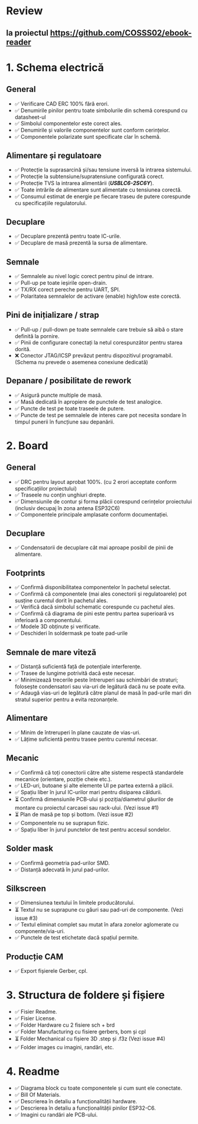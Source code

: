 # Review
## la proiectul https://github.com/COSSS02/ebook-reader

# 1. Schema electrică

## General

* ✅ Verificare CAD ERC 100% fără erori.
* ✅ Denumirile pinilor pentru toate simbolurile din schemă corespund cu datasheet-ul
* ✅ Simbolul componentelor este corect ales.
* ✅ Denumirile și valorile componentelor sunt conform cerințelor.
* ✅ Componentele polarizate sunt specificate clar în schemă.

## Alimentare și regulatoare

* ✅ Protecție la suprasarcină și/sau tensiune inversă la intrarea sistemului.
* ✅ Protecție la subtensiune/supratensiune configurată corect.
* ✅ Protecție TVS la intrarea alimentării (_**USBLC6-2SC6Y**_).
* ✅ Toate intrările de alimentare sunt alimentate cu tensiunea corectă.
* ✅ Consumul estimat de energie pe fiecare traseu de putere corespunde cu specificațiile regulatorului.

## Decuplare

* ✅ Decuplare prezentă pentru toate IC-urile.
* ✅ Decuplare de masă prezentă la sursa de alimentare.

## Semnale

* ✅ Semnalele au nivel logic corect pentru pinul de intrare.
* ✅ Pull-up pe toate ieșirile open-drain.
* ✅ TX/RX corect pereche pentru UART, SPI.
* ✅ Polaritatea semnalelor de activare (enable) high/low este corectă.

## Pini de inițializare / strap

* ✅ Pull-up / pull-down pe toate semnalele care trebuie să aibă o stare definită la pornire.
* ✅ Pinii de configurare conectați la netul corespunzător pentru starea dorită.
* ❌ Conector JTAG/ICSP prevăzut pentru dispozitivul programabil. (Schema nu prevede o asemenea conexiune dedicată)

## Depanare / posibilitate de rework

* ✅ Asigură puncte multiple de masă.
* ✅ Masă dedicată în apropiere de punctele de test analogice.
* ✅ Puncte de test pe toate traseele de putere.
* ✅ Puncte de test pe semnalele de interes care pot necesita sondare în timpul punerii în funcțiune sau depanării.


# 2. Board

## General

* ✅ DRC pentru layout aprobat 100%. (cu 2 erori acceptate conform specificațiilor proiectului)
* ✅ Traseele nu conțin unghiuri drepte.
* ✅ Dimensiunile de contur și forma plăcii corespund cerințelor proiectului (inclusiv decupaj în zona antena ESP32C6)
* ✅ Componentele principale amplasate conform documentației.

## Decuplare

* ✅ Condensatorii de decuplare cât mai aproape posibil de pinii de alimentare.

## Footprints

* ✅ Confirmă disponibilitatea componentelor în pachetul selectat.
* ✅ Confirmă că componentele (mai ales conectorii și regulatoarele) pot susține curentul dorit în pachetul ales.
* ✅ Verifică dacă simbolul schematic corespunde cu pachetul ales.
* ✅ Confirmă că diagrama de pini este pentru partea superioară vs inferioară a componentului.
* ✅ Modele 3D obținute și verificate.
* ✅ Deschideri în soldermask pe toate pad-urile

## Semnale de mare viteză

* ✅ Distanță suficientă față de potențiale interferențe.
* ✅ Trasee de lungime potrivită dacă este necesar.
* ✅ Minimizează trecerile peste întreruperi sau schimbări de straturi; folosește condensatori sau via-uri de legătură dacă nu se poate evita.
* ✅ Adaugă vias-uri de legătură către planul de masă în pad-urile mari din stratul superior pentru a evita rezonanțele.

## Alimentare

* ✅ Minim de întreruperi în plane cauzate de vias-uri.
* ✅ Lățime suficientă pentru trasee pentru curentul necesar.


## Mecanic

* ✅ Confirmă că toți conectorii către alte sisteme respectă standardele mecanice (orientare, poziție cheie etc.).
* ✅ LED-uri, butoane și alte elemente UI pe partea externă a plăcii.
* ✅ Spațiu liber în jurul IC-urilor mari pentru disiparea căldurii.
* ⏳ Confirmă dimensiunile PCB-ului și poziția/diametrul găurilor de montare cu proiectul carcasei sau rack-ului. (Vezi issue #1)
* ⏳ Plan de masă pe top și bottom. (Vezi issue #2) 
* ✅ Componentele nu se suprapun fizic.
* ✅ Spațiu liber în jurul punctelor de test pentru accesul sondelor.


## Solder mask

* ✅ Confirmă geometria pad-urilor SMD.
* ✅ Distanță adecvată în jurul pad-urilor.

## Silkscreen

* ✅ Dimensiunea textului în limitele producătorului.
* ⏳ Textul nu se suprapune cu găuri sau pad-uri de componente. (Vezi issue #3)
* ✅ Textul eliminat complet sau mutat în afara zonelor aglomerate cu componente/via-uri.
* ✅ Punctele de test etichetate dacă spațiul permite.


## Producție CAM

* ✅ Export fișierele Gerber, cpl.


# 3. Structura de foldere și fișiere

* ✅ Fisier Readme.
* ✅ Fisier License.
* ✅ Folder Hardware cu 2 fisiere sch + brd
* ✅ Folder Manufacturing cu fisiere gerbers, bom și cpl
* ⏳ Folder Mechanical cu fișiere 3D .step și .f3z (Vezi issue #4)
* ✅ Folder images cu imagini, randări, etc.


# 4. Readme

* ✅ Diagrama block cu toate componentele și cum sunt ele conectate.
* ✅ Bill Of Materials.
* ✅ Descrierea în detaliu a funcționalității hardware.
* ✅ Descrierea în detaliu a funcționalității pinilor ESP32-C6.
* ✅ Imagini cu randări ale PCB-ului.

